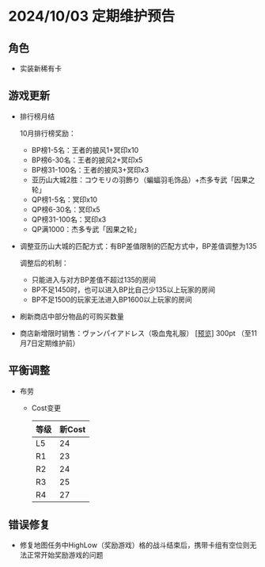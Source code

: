 # 2024/10/03 定期维护预告

## 角色

- 实装新稀有卡

## 游戏更新

- 排行榜月结

  10月排行榜奖励：

  - BP榜1-5名：王者的披风1+冥印x10
  - BP榜6-30名：王者的披风2+冥印x5
  - BP榜31-100名：王者的披风3+冥印x3
  - 亚历山大城2胜：コウモリの羽飾り（蝙蝠羽毛饰品）+杰多专武「因果之轮」
  - QP榜1-5名：冥印x10
  - QP榜6-30名：冥印x5
  - QP榜31-100名：冥印x3
  - QP满1000：杰多专武「因果之轮」

- 调整亚历山大城的匹配方式：有BP差值限制的匹配方式中，BP差值调整为135

  调整后的机制：

  - 只能进入与对方BP差值不超过135的房间
  - BP不足1450时，也可以进入BP比自己少135以上玩家的房间
  - BP不足1500的玩家无法进入BP1600以上玩家的房间

- 刷新商店中部分物品的可购买数量

- 商店新增限时销售：ヴァンパイアドレス（吸血鬼礼服） <a href="imgs/costumes/ヴァンパイアドレス_Preview.jpg" target="_blank">[预览]</a> 300pt （至11月7日定期维护前）

## 平衡调整

- 布劳

  - Cost变更

    | 等级 | 新Cost |
    | ---- | ------ |
    | L5   | 24     |
    | R1   | 23     |
    | R2   | 24     |
    | R3   | 25     |
    | R4   | 27     |

## 错误修复

- 修复地图任务中HighLow（奖励游戏）格的战斗结束后，携带卡组有空位则无法正常开始奖励游戏的问题